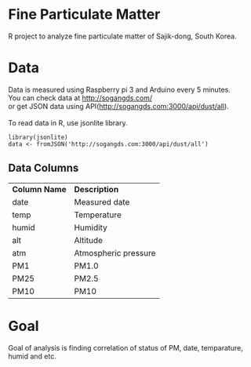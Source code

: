 # Fine Particulate Matter
R project to analyze fine particulate matter of Sajik-dong, South Korea.

# Data
Data is measured using Raspberry pi 3 and Arduino every 5 minutes.<br>
You can check data at http://sogangds.com/<br>
or get JSON data using API(http://sogangds.com:3000/api/dust/all).<br><br>
To read data in R, use jsonlite library.<br>
```
library(jsonlite)
data <- fromJSON('http://sogangds.com:3000/api/dust/all')
```

## Data Columns

<table>
<tr><td><b>Column Name</b></td><td><b>Description</b></td></tr>
<tr><td>date</td><td>Measured date</td></tr>
<tr><td>temp</td><td>Temperature</td></tr>
<tr><td>humid</td><td>Humidity</td></tr>
<tr><td>alt</td><td>Altitude</td></tr>
<tr><td>atm</td><td>Atmospheric pressure</td></tr>
<tr><td>PM1</td><td>PM1.0</td></tr>
<tr><td>PM25</td><td>PM2.5</td></tr>
<tr><td>PM10</td><td>PM10</td></tr>
</table>

# Goal
Goal of analysis is finding correlation of status of PM, date, temparature, humid and etc.
